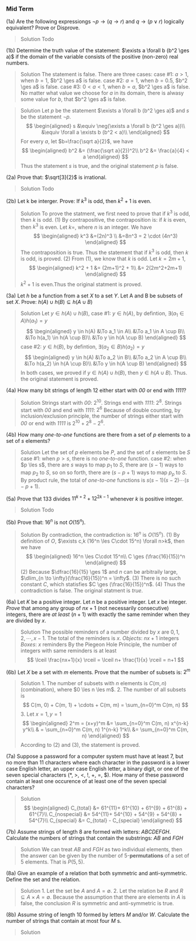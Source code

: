 ### Mid Term
(1a) Are the following expressiongs $\neg p \to (q\to r)$ and $q \to (p \lor r)$ logically equivalent? Prove or Disprove.
>Solution
Todo

(1b) Determine the truth value of the statement: $\exists a \forall b (b^2 \ges a)$ if the domain of the variable consists of the positive (non-zero) real numbers.
>Solution
The statement is false. There are three cases:
case #1: $a>1$, when $b=1$, $b^2 \ges a$ is false.
case #2: $a=1$, when $b=0.5$, $b^2 \ges a$ is false.
case #3: $0<a<1$, when $b=a$, $b^2 \ges a$ is false.
No matter what value we choose for $a$ in its domain, there is alwasy some value for $b$, that $b^2 \ges a$ is false.

>Solution
Let $p$ be the statement $\exists a \forall b (b^2 \ges a)$ and $s$ be the statement $\neg p$.
$$
\begin{aligned}
s &\equiv \neg(\exists a \forall b (b^2 \ges a))\\
&\equiv \forall a \exists b (b^2 < a)\\
\end{aligned}
$$
For every $a$, let $b=\frac{\sqrt a}{2}$, we have
$$
\begin{aligned}
b^2 &= (\frac{\sqrt a}{2})^2\\
b^2 &= \frac{a}{4} < a
\end{aligned}
$$
Thus the statement $s$ is true, and the original statement $p$ is false.

(2a) Prove that: $\sqrt[3]{2}$ is irrational.
>Solution
Todo

(2b) Let k be interger. Prove: If $k^3$ is odd, then $k^2 + 1$ is even.
>Solution
To prove the statment, we first need to prove that if $k^3$ is odd, then $k$ is odd.
(1) By contrapositive, the contraposition is: if $k$ is even, then $k^3$ is even.
Let $k=$, where $n$ is an integer. We have
$$
\begin{aligned}
k^3 &=(2n)^3
\\ &=8n^3 = 2 \cdot (4n^3)
\end{aligned}
$$
The contraposition is true. Thus the statement that if $k^3$ is odd, then $k$ is odd, is proved.
(2) From (1), we know that $k$ is odd. Let $k=2m+1$,
$$
\begin{aligned}
k^2 + 1 &= (2m+1)^2 + 1\\
&= 2(2m^2+2m+1)
\end{aligned}
$$
$k^2 + 1$ is even.Thus the original statment is proved.

(3a) Let $h$ be a function from a set $X$ to a set $Y$. Let A and B be subsets of set $X$. Prove: $h(A) \cup h(B) \subseteq h(A\cup B)$
>Solution
Let $y \in h(A) \cup h(B)$,
case #1: $y \in h(A)$, by defintion, $\exists (a_1\in A) h(a_1) = y$
$$
\begin{aligned}
y \in h(A) &\To a_1 \in A\\
&\To a_1 \in A \cup B\\
&\To h(a_1) \in h(A \cup B)\\
&\To y \in h(A \cup B)
\end{aligned}
$$
case #2: $y \in h(B)$, by defintion, $\exists (a_2\in B) h(a_2) = y$
$$
\begin{aligned}
y \in h(A) &\To a_2 \in B\\
&\To a_2 \in A \cup B\\
&\To h(a_2) \in h(A \cup B)\\
&\To y \in h(A \cup B)
\end{aligned}
$$
In both cases, we proved if $y \in h(A) \cup h(B)$, then $y \in h(A\cup B)$. Thus. the original statement is proved.

(4a) How many bit strings of length 12 either start with _00_ or end with _1111_?
>Solution
Strings start with _00_: $2^{10}$.
Strings end with _1111_: $2^{8}$.
Strings start with _00_ and end with _1111_: $2^{6}$
Because of double counting, by inclusion/exclusion principle, the number of strings either start with _00_ or end with _1111_ is $2^{10} + 2^8 - 2^6$.

(4b) How many _one-to-one_ functions are there from a set of $p$ elements to a set of $s$ elements?
>Solution
Let the set of $p$ elements be $P$, and the set of $s$ elements be $S$
case #1: when $p>s$, there is no _one-to-one_ function.
case #2: when $p \les s$, there are $s$ ways to map $p_1$ to $S$, there are $(s-1)$ ways to map $p_2$ to $S$, so on so forth, there are $(s-p+1)$ ways to map $p_p$ to $S$. By product rule, the total of _one-to-one_ functions is $s(s-1)(s-2) \cdots (s-p+1)$.

(5a) Prove that 133 divides $11^{k+2} + 12^{2k-1}$ whenever $k$ is positive integer.
>Solution
Todo

(5b) Prove that: $16^n$ is not $O(15^n)$.
>Solution
By contradiction, the contradiction is: $16^n$ is $O(15^n)$.
(1) By definition of $O$, $\exists c,k (16^n \les C\cdot 15^n) \forall n>k$, then we have
$$
\begin{aligned}
16^n \les C\cdot 15^n\\
C \ges (\frac{16}{15})^n
\end{aligned}
$$
(2) Because $\dfrac{16}{15} \ges 1$ and $n$ can be arbitraily large, $\dlim_{n \to \infty}(\frac{16}{15})^n = \infty$.
(3) There is no such constant $C$, which statisfies $C \ges (\frac{16}{15})^n$.
(4) Thus the contradiction is false.
The original statment is _true_.

(6a) Let $K$ be a positive integer. Let $n$ be a positive integer. Let $x$ be integer. _Prove_ that among any group of $nx+1$ (not necessarily consecutive) integers, there are _at least_ $(n+1)$ with exactly the same reminder when they are divided by $x$.
>Solution
The possible reminders of a number divided by $x$ are $0, 1, 2, \cdots, x-1$. The total of the reminders is $x$.
_Objects_: $nx+1$ integers
_Boxes_: $x$ reminders
By the Piegeon Hole Principle, the number of integers with same reminders is at least
$$
\lceil \frac{nx+1}{x} \rceil = \lceil n+ \frac{1}{x} \rceil = n+1
$$

(6b) Let $X$ be a set with $m$ elements. Prove that the number of subsets is: $2^m$
>Solution
1\. The number of subsets with $n$ elements is $C(m, n)$ (combination), where $0 \les n \les m$.
2\. The number of all subsets is
$$
C(m, 0) + C(m, 1) + \cdots + C(m, m) = \sum_{n=0}^m C(m, n)
$$
3\. Let $x=1, y=1$
$$
\begin{aligned}
2^m = (x+y)^m &= \sum_{n=0}^m C(m, n) x^{n-k} y^k\\
& = \sum_{n=0}^m C(m, n) 1^{n-k} 1^k\\
&= \sum_{n=0}^m C(m, n)
\end{aligned}
$$
According to (2) and (3), the statement is proved.

(7a) Suppose a password for a computer system must have at least 7, but no more than 11 characters where each character in the password is a lower case English letter, an upper case English letter, a binary digit, or one of the seven special characters (*, >, <, !, +, =, $). How many of these password contain at least one occurence of at least one of the seven special characters?
>Solution
$$
\begin{aligned}
C_{total} &= 61^{11}+ 61^{10} + 61^{9} + 61^{8} + 61^{7}\\
C_{nospecial} &= 54^{11}+ 54^{10} + 54^{9} + 54^{8} + 54^{7}\\
C_{special} &= C_{total} - C_{special}
\end{aligned}
$$

(7b) Assume strings of length 8 are formed with letters: _ABCDEFGH_. Calculate the numbers of strings that contain the substrings: _AB_ and _FGH_
>Solution
We can treat _AB_ and _FGH_ as two individual elements, then the answer can be given by the number of 5-**permutations** of a set of 5 elements. That is $P(5, 5)$.

(8a) Give an example of a relation that both symmetric and anti-symmetric. Define the set and the relation.
>Solution
1\. Let the set be $A$ and $A=\emptyset$.
2\. Let the relation be $R$ and $R \subseteq A \times A = \emptyset$.
Because the assumption that there are elements in $A$ is false, the conclusion $R$ is symmetric and anti-symmetric is true.

(8b) Assume string of length 10 formed by letters _M_ and/or _W_. Calculate the number of strings that contain at most four _M_ s.
>Solution
